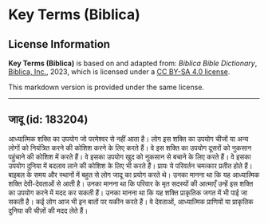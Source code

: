 # Key Terms (Biblica)

## License Information

**Key Terms (Biblica)** is based on and adapted from: _Biblica Bible Dictionary_, [Biblica, Inc.](https://www.biblica.com/), 2023, which is licensed under a [CC BY-SA 4.0 license](https://creativecommons.org/licenses/by-sa/4.0/legalcode.en).

This markdown version is provided under the same license.



--------------------------------

## जादू (id: 183204)

आध्यात्मिक शक्ति का उपयोग जो परमेश्वर से नहीं आता है। लोग इस शक्ति का उपयोग चीजों या अन्य लोगों को नियंत्रित करने की कोशिश करने के लिए करते हैं। वे इस शक्ति का उपयोग दूसरों को नुकसान पहुंचाने की कोशिश में करते हैं। वे इसका उपयोग खुद को नुकसान से बचाने के लिए करते हैं। वे इसका उपयोग दुनिया में बदलाव लाने की कोशिश के लिए भी करते हैं। प्रायः ये परिवर्तन चमत्कार प्रतीत होते हैं। बाइबल के समय और स्थानों में बहुत से लोग जादू का प्रयोग करते थे। उनका मानना ​​था कि यह आध्यात्मिक शक्ति देवी\-देवताओं से आती है। उनका मानना ​​था कि परिवार के मृत सदस्यों की आत्माएँ उन्हें इस शक्ति का उपयोग करने में मदद कर सकती हैं। उनका मानना ​​था कि यह शक्ति प्राकृतिक जगत में भी पाई जा सकती है। कई लोग आज भी इन बातों पर यकीन करते हैं। वे देवताओं, आध्यात्मिक प्राणियों या प्राकृतिक दुनिया की चीज़ों की मदद लेते हैं।


